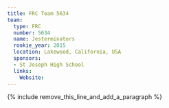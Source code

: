 ```yaml
---
title: FRC Team 5634
team:
  type: FRC
  number: 5634
  name: Jesterminators
  rookie_year: 2015
  location: Lakewood, California, USA
  sponsors:
  - St Joseph High School
  links:
    Website:
---
```


{% include remove_this_line_and_add_a_paragraph %}